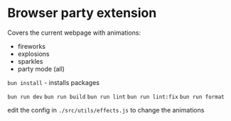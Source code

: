 # Browser party extension

Covers the current webpage with animations:

- fireworks
- explosions
- sparkles
- party mode (all)

`bun install` - installs packages

`bun run dev`
`bun run build`
`bun run lint`
`bun run lint:fix`
`bun run format`

edit the config in `./src/utils/effects.js` to change the animations
